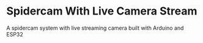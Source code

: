 # Spidercam With Live Camera Stream

A spidercam system with live streaming camera built with Arduino and ESP32

